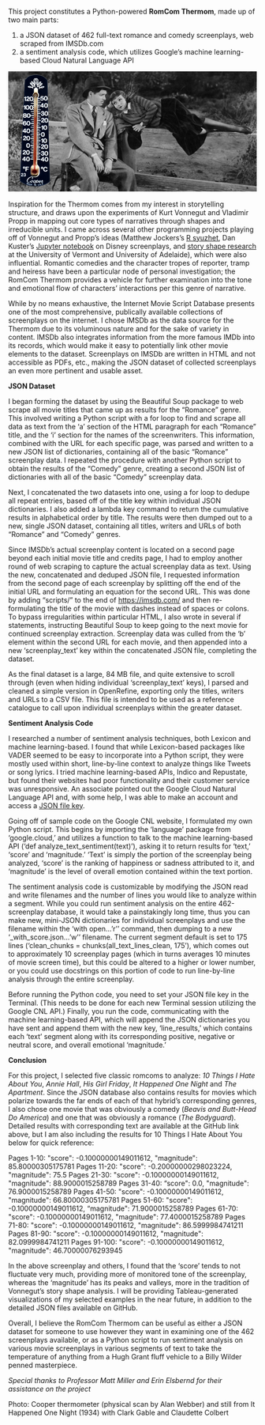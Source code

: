 This project constitutes a Python-powered **RomCom Thermom**, made up of two main parts:

1)	a JSON dataset of 462 full-text romance and comedy screenplays, web scraped from IMSDb.com
2)	a sentiment analysis code, which utilizes Google’s machine learning-based Cloud Natural Language API

![alt text](https://raw.githubusercontent.com/webberalan/RomCom-Thermom/main/RomComThermomPhotoFinal.jpg?raw=true)

Inspiration for the Thermom comes from my interest in storytelling structure, and draws upon the experiments of Kurt Vonnegut and Vladimir Propp in mapping out core types of narratives through shapes and irreducible units.  I came across several other programming projects playing off of Vonnegut and Propp’s ideas (Matthew Jockers’s [R syuzhet](https://blog.revolutionanalytics.com/2015/02/finding-the-dramatic-arc-of-novels-with-sentiment-analysis.html
), Dan Kuster’s [Jupyter notebook](https://indico.io/blog/plotlines/a-computer/490733/
) on Disney screenplays, and [story shape research](https://www.theatlantic.com/technology/archive/2016/07/the-six-main-arcs-in-storytelling-identified-by-a-computer/490733/
) at the University of Vermont and University of Adelaide), which were also influential.  Romantic comedies and the character tropes of reporter, tramp and heiress have been a particular node of personal investigation; the RomCom Thermom provides a vehicle for further examination into the tone and emotional flow of characters’ interactions per this genre of narrative.  

While by no means exhaustive, the Internet Movie Script Database presents one of the most comprehensive, publically available collections of screenplays on the internet.  I chose IMSDb as the data source for the Thermom due to its voluminous nature and for the sake of variety in content.  IMSDb also integrates information from the more famous IMDb into its records, which would make it easy to potentially link other movie elements to the dataset.  Screenplays on IMSDb are written in HTML and not accessible as PDFs, etc., making the JSON dataset of collected screenplays an even more pertinent and usable asset.  

**JSON Dataset**

I began forming the dataset by using the Beautiful Soup package to web scrape all movie titles that came up as results for the “Romance” genre.  This involved writing a Python script with a for loop to find and scrape all data as text from the ‘a’ section of the HTML paragraph for each “Romance” title, and the ‘i’ section for the names of the screenwriters.  This information, combined with the URL for each specific page, was parsed and written to a new JSON list of dictionaries, containing all of the basic “Romance” screenplay data.  I repeated the procedure with another Python script to obtain the results of the “Comedy” genre, creating a second JSON list of dictionaries with all of the basic “Comedy” screenplay data.  

Next, I concatenated the two datasets into one, using a for loop to dedupe all repeat entries, based off of the title key within individual JSON dictionaries.  I also added a lambda key command to return the cumulative results in alphabetical order by title.  The results were then dumped out to a new, single JSON dataset, containing all titles, writers and URLs of both “Romance” and “Comedy” genres.  

Since IMSDb’s actual screenplay content is located on a second page beyond each initial movie title and credits page, I had to employ another round of web scraping to capture the actual screenplay data as text.  Using the new, concatenated and deduped JSON file, I requested information from the second page of each screenplay by splitting off the end of the initial URL and formulating an equation for the second URL.  This was done by adding “scripts/” to the end of https://imsdb.com/ and then re-formulating the title of the movie with dashes instead of spaces or colons.  To bypass irregularities within particular HTML, I also wrote in several if statements, instructing Beautiful Soup to keep going to the next movie for continued screenplay extraction.  Screenplay data was culled from the ‘b’ element within the second URL for each movie, and then appended into a new ‘screenplay_text’ key within the concatenated JSON file, completing the dataset.  

As the final dataset is a large, 84 MB file, and quite extensive to scroll through (even when hiding individual ‘screenplay_text’ keys), I parsed and cleaned a simple version in OpenRefine, exporting only the titles, writers and URLs to a CSV file.  This file is intended to be used as a reference catalogue to call upon individual screenplays within the greater dataset.  

**Sentiment Analysis Code**

I researched a number of sentiment analysis techniques, both Lexicon and machine learning-based.  I found that while Lexicon-based packages like VADER seemed to be easy to incorporate into a Python script, they were mostly used within short, line-by-line context to analyze things like Tweets or song lyrics.  I tried machine learning-based APIs, Indico and Repustate, but found their websites had poor functionality and their customer service was unresponsive.  An associate pointed out the Google Cloud Natural Language API and, with some help, I was able to make an account and access a [JSON file key](https://www.freecodecamp.org/news/how-to-make-your-own-sentiment-analyzer-using-python-and-googles-natural-language-api-9e91e1c493e/).  

Going off of sample code on the Google CNL website, I formulated my own Python script.  This begins by importing the ‘language’ package from ‘google.cloud,’ and utilizes a function to talk to the machine learning-based API (‘def analyze_text_sentiment(text)’), asking it to return results for ‘text,’ ‘score’ and ‘magnitude.’  ‘Text’ is simply the portion of the screenplay being analyzed, ‘score’ is the ranking of happiness or sadness attributed to it, and ‘magnitude’ is the level of overall emotion contained within the text portion.  

The sentiment analysis code is customizable by modifying the JSON read and write filenames and the number of lines you would like to analyze within a segment.  While you could run sentiment analysis on the entire 462-screenplay database, it would take a painstakingly long time, thus you can make new, mini-JSON dictionaries for individual screenplays and use the filename within the ‘with open…’r’’ command, then dumping to a new ‘_with_score.json…’w’’ filename.  The current segment default is set to 175 lines (‘clean_chunks = chunks(all_text_lines_clean, 175’), which comes out to approximately 10 screenplay pages (which in turns averages 10 minutes of movie screen time), but this could be altered to a higher or lower number, or you could use docstrings on this portion of code to run line-by-line analysis through the entire screenplay.  

Before running the Python code, you need to set your JSON file key in the Terminal.  (This needs to be done for each new Terminal session utilizing the Google CNL API.)  Finally, you run the code, communicating with the machine learning-based API, which will append the JSON dictionaries you have sent and append them with the new key, ‘line_results,’ which contains each ‘text’ segment along with its corresponding positive, negative or neutral score, and overall emotional ‘magnitude.’

**Conclusion**

For this project, I selected five classic romcoms to analyze:  _10 Things I Hate About You_, _Annie Hall_, _His Girl Friday_, _It Happened One Night_ and _The Apartment_.  Since the JSON database also contains results for movies which polarize towards the far ends of each of that hybrid’s corresponding genres, I also chose one movie that was obviously a comedy (_Beavis and Butt-Head Do America_) and one that was obviously a romance (_The Bodyguard_).  Detailed results with corresponding text are available at the GitHub link above, but I am also including the results for 10 Things I Hate About You below for quick reference:

  Pages 1-10:
"score": -0.10000000149011612,
"magnitude": 85.80000305175781
  Pages 11-20:
"score": -0.20000000298023224,
"magnitude": 75.5
  Pages 21-30:
"score": -0.10000000149011612,
"magnitude": 88.9000015258789
  Pages 31-40:
“score": 0.0,
"magnitude": 76.9000015258789
  Pages 41-50:
"score": -0.10000000149011612,
"magnitude": 66.80000305175781
  Pages 51-60:
"score": -0.10000000149011612,
“magnitude": 71.9000015258789
  Pages 61-70:
"score": -0.10000000149011612,
"magnitude": 77.4000015258789
  Pages 71-80:
"score": -0.10000000149011612,
"magnitude": 86.5999984741211
  Pages 81-90:
"score": -0.10000000149011612,
"magnitude": 82.0999984741211
  Pages 91-100:
"score": -0.10000000149011612,
"magnitude": 46.70000076293945

In the above screenplay and others, I found that the ‘score’ tends to not fluctuate very much, providing more of monitored tone of the screenplay, whereas the ‘magnitude’ has its peaks and valleys, more in the tradition of Vonnegut’s story shape analysis.  I will be providing Tableau-generated visualizations of my selected examples in the near future, in addition to the detailed JSON files available on GitHub.

Overall, I believe the RomCom Thermom can be useful as either a JSON dataset for someone to use however they want in examining one of the 462 screenplays available, or as a Python script to run sentiment analysis on various movie screenplays in various segments of text to take the temperature of anything from a Hugh Grant fluff vehicle to a Billy Wilder penned masterpiece.  


_Special thanks to Professor Matt Miller and Erin Elsbernd for their assistance on the project_

Photo:  Cooper thermometer (physical scan by Alan Webber) and still from It Happened One Night (1934) with Clark Gable and Claudette Colbert
